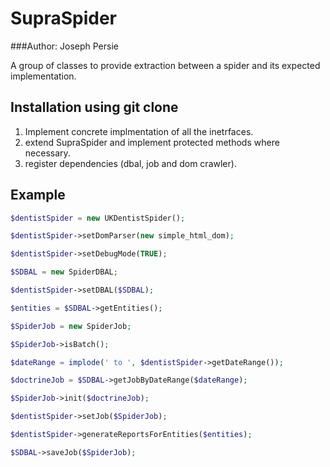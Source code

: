 # SupraSpider
###Author: Joseph Persie

A group of classes to provide extraction between a spider and its expected implementation. 

## Installation using git clone

1. Implement concrete implmentation of all the inetrfaces.
2. extend SupraSpider and implement protected methods where necessary.
3. register dependencies (dbal, job and  dom crawler).

## Example

```php
$dentistSpider = new UKDentistSpider();

$dentistSpider->setDomParser(new simple_html_dom);

$dentistSpider->setDebugMode(TRUE);

$SDBAL = new SpiderDBAL;

$dentistSpider->setDBAL($SDBAL);

$entities = $SDBAL->getEntities();

$SpiderJob = new SpiderJob;

$SpiderJob->isBatch();

$dateRange = implode(' to ', $dentistSpider->getDateRange());

$doctrineJob = $SDBAL->getJobByDateRange($dateRange);

$SpiderJob->init($doctrineJob);

$dentistSpider->setJob($SpiderJob);

$dentistSpider->generateReportsForEntities($entities);

$SDBAL->saveJob($SpiderJob);
```
